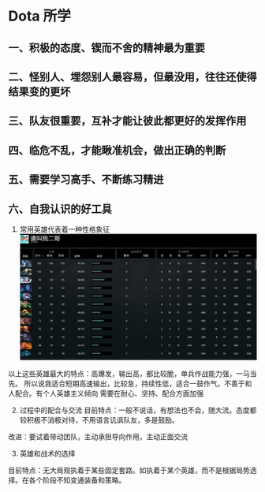 # Dota 所学

## 一、积极的态度、锲而不舍的精神最为重要

## 二、怪别人、埋怨别人最容易，但最没用，往往还使得结果变的更坏

## 三、队友很重要，互补才能让彼此都更好的发挥作用

## 四、临危不乱，才能瞅准机会，做出正确的判断

## 五、需要学习高手、不断练习精进

## 六、自我认识的好工具

1. 常用英雄代表着一种性格象征
![最常用的英雄](../../image/dota2hero.png)

以上这些英雄最大的特点：高爆发，输出高，都比较脆，单兵作战能力强，一马当先。
所以说我适合短期高速输出，比较急，持续性低，适合一鼓作气。不善于和人配合。有个人英雄主义倾向
需要在耐心、坚持、配合方面加强

2. 过程中的配合与交流
目前特点：一般不说话，有想法也不会，随大流。态度都较积极不消极对待，不用语言讥讽队友，多是鼓励。

改进：要试着带动团队，主动承担导向作用，主动正面交流

3. 英雄和战术的选择

目前特点：无大局观执着于某些固定套路。如执着于某个英雄，而不是根据局势选择。在各个阶段不知变通装备和策略。

